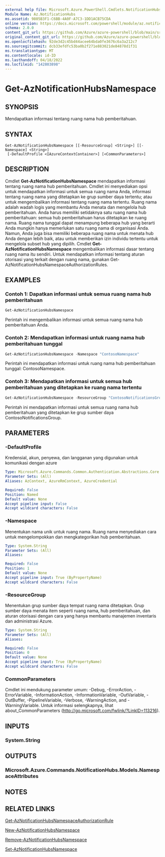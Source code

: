```yaml
---
external help file: Microsoft.Azure.PowerShell.Cmdlets.NotificationHubs.dll-Help.xml
Module Name: Az.NotificationHubs
ms.assetid: 9805B3F1-C6BB-4A0F-A7C3-1DD1ACB75CDA
online version: https://docs.microsoft.com/powershell/module/az.notificationhubs/get-aznotificationhubsnamespace
schema: 2.0.0
content_git_url: https://github.com/Azure/azure-powershell/blob/main/src/NotificationHubs/NotificationHubs/help/Get-AzNotificationHubsNamespace.md
original_content_git_url: https://github.com/Azure/azure-powershell/blob/main/src/NotificationHubs/NotificationHubs/help/Get-AzNotificationHubsNamespace.md
ms.openlocfilehash: 92de3d2c45bd44acee64bda0fe3676c6a3a212c7
ms.sourcegitcommit: dcb33efdfc53ba0b2f271e883021de84878d1f31
ms.translationtype: MT
ms.contentlocale: id-ID
ms.lasthandoff: 04/18/2022
ms.locfileid: "142803898"
---
```

# Get-AzNotificationHubsNamespace

## SYNOPSIS
Mendapatkan informasi tentang ruang nama hub pemberitahuan.

## SYNTAX

```
Get-AzNotificationHubsNamespace [[-ResourceGroup] <String>] [[-Namespace] <String>]
 [-DefaultProfile <IAzureContextContainer>] [<CommonParameters>]
```

## DESCRIPTION
Cmdlet **Get-AzNotificationHubsNamespace** mendapatkan informasi tentang ruang nama hub pemberitahuan.
Cmdlet ini menyediakan opsi untuk mendapatkan informasi untuk semua ruang nama Anda, informasi tentang ruang nama yang ditetapkan ke grup sumber daya tertentu; atau untuk mengembalikan informasi tentang ruang nama tertentu.
Ruang nama adalah wadah logis yang membantu Anda menata dan mengelola hub pemberitahuan.
Anda harus memiliki setidaknya satu ruang nama hub pemberitahuan: semua hub pemberitahuan harus ditetapkan ke ruang nama.
Ruang nama tunggal dapat menampung beberapa hub yang berarti Anda mungkin hanya memerlukan satu ruang nama di organisasi Anda.
Namun, Anda juga bisa memiliki beberapa ruang nama untuk menata hub Anda dengan lebih baik, atau untuk memberikan izin individu tertentu untuk mengelola subset hub yang dipilih.
Cmdlet **Get-AzNotificationHubsNamespace** mengembalikan informasi dasar tentang ruang nama itu sendiri.
Untuk mendapatkan informasi tentang aturan otorisasi yang terkait dengan ruang nama, gunakan Get-AzNotificationHubsNamespaceAuthorizationRules.

## EXAMPLES

### Contoh 1: Dapatkan informasi untuk semua ruang nama hub pemberitahuan
```powershell
Get-AzNotificationHubsNamespace
```

Perintah ini mengembalikan informasi untuk semua ruang nama hub pemberitahuan Anda.

### Contoh 2: Mendapatkan informasi untuk ruang nama hub pemberitahuan tunggal
```powershell
Get-AzNotificationHubsNamespace -Namespace "ContosoNamespace"
```

Perintah ini mendapatkan informasi untuk ruang nama hub pemberitahuan tunggal: ContosoNamespace.

### Contoh 3: Mendapatkan informasi untuk semua hub pemberitahuan yang ditetapkan ke ruang nama tertentu
```powershell
Get-AzNotificationHubsNamespace -ResourceGroup "ContosoNotificationsGroup"
```

Perintah ini mendapatkan informasi untuk semua ruang nama hub pemberitahuan yang ditetapkan ke grup sumber daya ContosoNotificationsGroup.

## PARAMETERS

### -DefaultProfile
Kredensial, akun, penyewa, dan langganan yang digunakan untuk komunikasi dengan azure

```yaml
Type: Microsoft.Azure.Commands.Common.Authentication.Abstractions.Core.IAzureContextContainer
Parameter Sets: (All)
Aliases: AzContext, AzureRmContext, AzureCredential

Required: False
Position: Named
Default value: None
Accept pipeline input: False
Accept wildcard characters: False
```

### -Namespace
Menentukan nama unik untuk ruang nama.
Ruang nama menyediakan cara untuk mengelompokkan dan mengkategorikan hub pemberitahuan.

```yaml
Type: System.String
Parameter Sets: (All)
Aliases:

Required: False
Position: 1
Default value: None
Accept pipeline input: True (ByPropertyName)
Accept wildcard characters: False
```

### -ResourceGroup
Menentukan grup sumber daya tempat ruang nama ditetapkan.
Grup sumber daya menata item seperti ruang nama, hub pemberitahuan, dan aturan otorisasi dengan cara yang hanya membantu manajemen inventaris dan administrasi Azure.

```yaml
Type: System.String
Parameter Sets: (All)
Aliases:

Required: False
Position: 0
Default value: None
Accept pipeline input: True (ByPropertyName)
Accept wildcard characters: False
```

### CommonParameters
Cmdlet ini mendukung parameter umum: -Debug, -ErrorAction, -ErrorVariable, -InformationAction, -InformationVariable, -OutVariable, -OutBuffer, -PipelineVariable, -Verbose, -WarningAction, and -WarningVariable. Untuk informasi selengkapnya, lihat about_CommonParameters (http://go.microsoft.com/fwlink/?LinkID=113216).

## INPUTS

### System.String

## OUTPUTS

### Microsoft.Azure.Commands.NotificationHubs.Models.NamespaceAttributes

## NOTES

## RELATED LINKS

[Get-AzNotificationHubsNamespaceAuthorizationRule](./Get-AzNotificationHubsNamespaceAuthorizationRule.md)

[New-AzNotificationHubsNamespace](./New-AzNotificationHubsNamespace.md)

[Remove-AzNotificationHubsNamespace](./Remove-AzNotificationHubsNamespace.md)

[Set-AzNotificationHubsNamespace](./Set-AzNotificationHubsNamespace.md)



